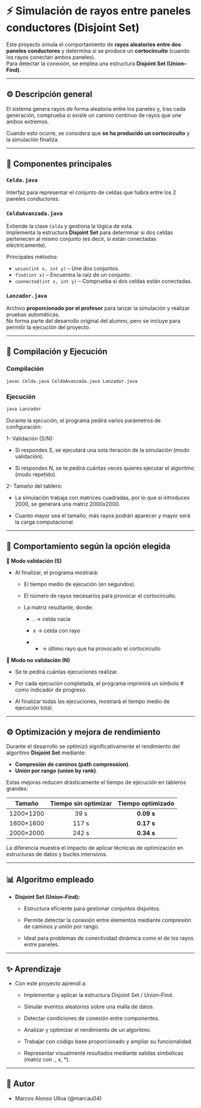 # ⚡ Simulación de rayos entre paneles conductores (Disjoint Set)

Este proyecto simula el comportamiento de **rayos aleatorios entre dos paneles conductores** y determina si se produce un **cortocircuito** (cuando los rayos conectan ambos paneles).  
Para detectar la conexión, se emplea una estructura **Disjoint Set (Union–Find)**.

---

## ⚙️ Descripción general

El sistema genera rayos de forma aleatoria entre los paneles y, tras cada generación, comprueba si existe un camino continuo de rayos que une ambos extremos.

Cuando esto ocurre, se considera que **se ha producido un cortocircuito** y la simulación finaliza.

---

## 🧩 Componentes principales

### `Celda.java`
Interfaz para representar el conjunto de celdas que habra entre los 2 paneles conductores.

### `CeldaAvanzada.java`
Extiende la clase `Celda` y gestiona la lógica de esta.  
Implementa la estructura **Disjoint Set** para determinar si dos celdas pertenecen al mismo conjunto (es decir, si están conectadas eléctricamente).

Principales métodos:
- `union(int x, int y)` – Une dos conjuntos.  
- `find(int x)` – Encuentra la raíz de un conjunto.  
- `connected(int x, int y)` – Comprueba si dos celdas están conectadas.  

### `Lanzador.java`
Archivo **proporcionado por el profesor** para lanzar la simulación y realizar pruebas automáticas.  
No forma parte del desarrollo original del alumno, pero se incluye para permitir la ejecución del proyecto.

---

## 🚀 Compilación y Ejecución

### Compilación
```bash
javac Celda.java CeldaAvanzada.java Lanzador.java
```
### Ejecución
```bash
java Lanzador
```
Durante la ejecución, el programa pedirá varios parámetros de configuración:

1- Validación (S/N):

  - Si respondes S, se ejecutará una sola iteración de la simulación (modo validación).

  - Si respondes N, se te pedirá cuántas veces quieres ejecutar el algoritmo (modo repetido).

2- Tamaño del tablero:

  - La simulación trabaja con matrices cuadradas, por lo que si introduces 2000, se generará una matriz 2000x2000.

  - Cuanto mayor sea el tamaño, más rayos podrán aparecer y mayor será la carga computacional.

---

## 🔁 Comportamiento según la opción elegida

**🧪 Modo validación (S)**

- Al finalizar, el programa mostrará:

  - El tiempo medio de ejecución (en segundos).

  - El número de rayos necesarios para provocar el cortocircuito.

  - La matriz resultante, donde:

    - . → celda vacía

    - x → celda con rayo

    - * → último rayo que ha provocado el cortocircuito

**🔂 Modo no validación (N)**

- Se te pedirá cuántas ejecuciones realizar.

- Por cada ejecución completada, el programa imprimirá un símbolo # como indicador de progreso.

- Al finalizar todas las ejecuciones, mostrará el tiempo medio de ejecución total.

---

## ⚙️ Optimización y mejora de rendimiento

Durante el desarrollo se optimizó significativamente el rendimiento del algoritmo **Disjoint Set** mediante:
- **Compresión de caminos (path compression)**.  
- **Unión por rango (union by rank)**.  

Estas mejoras reducen drásticamente el tiempo de ejecución en tableros grandes:

| Tamaño | Tiempo sin optimizar | Tiempo optimizado |
|:-------:|:-------------------:|:----------------:|
| 1200×1200 | 39 s | **0.09 s** |
| 1600×1600 | 117 s | **0.17 s** |
| 2000×2000 | 242 s | **0.34 s** |

La diferencia muestra el impacto de aplicar técnicas de optimización en estructuras de datos y bucles intensivos.

---

## 📊 Algoritmo empleado

- **Disjoint Set (Union–Find):**
  - Estructura eficiente para gestionar conjuntos disjuntos.

  - Permite detectar la conexión entre elementos mediante compresión de caminos y unión por rango.

  - Ideal para problemas de conectividad dinámica como el de los rayos entre paneles.
 
---

## ✨ Aprendizaje

- Con este proyecto aprendí a:

  - Implementar y aplicar la estructura Disjoint Set / Union–Find.

  - Simular eventos aleatorios sobre una malla de datos.

  - Detectar condiciones de conexión entre componentes.

  - Analizar y optimizar el rendimiento de un algoritmo.

  - Trabajar con código base proporcionado y ampliar su funcionalidad.

  - Representar visualmente resultados mediante salidas simbólicas (matriz con ., x, *).

---

## 👤 Autor

- Marcos Alonso Ulloa (@marcau04)

